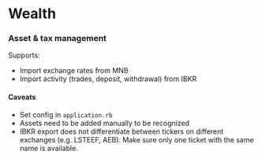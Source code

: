 # Wealth

### Asset & tax management

Supports:
- Import exchange rates from MNB
- Import activity (trades, deposit, withdrawal) from IBKR

#### Caveats

- Set config in `application.rb`
- Assets need to be added manually to be recognized
- IBKR export does not differentiate between tickers on different exchanges (e.g. LSTEEF, AEB). Make sure only one ticket with the same name is available.
